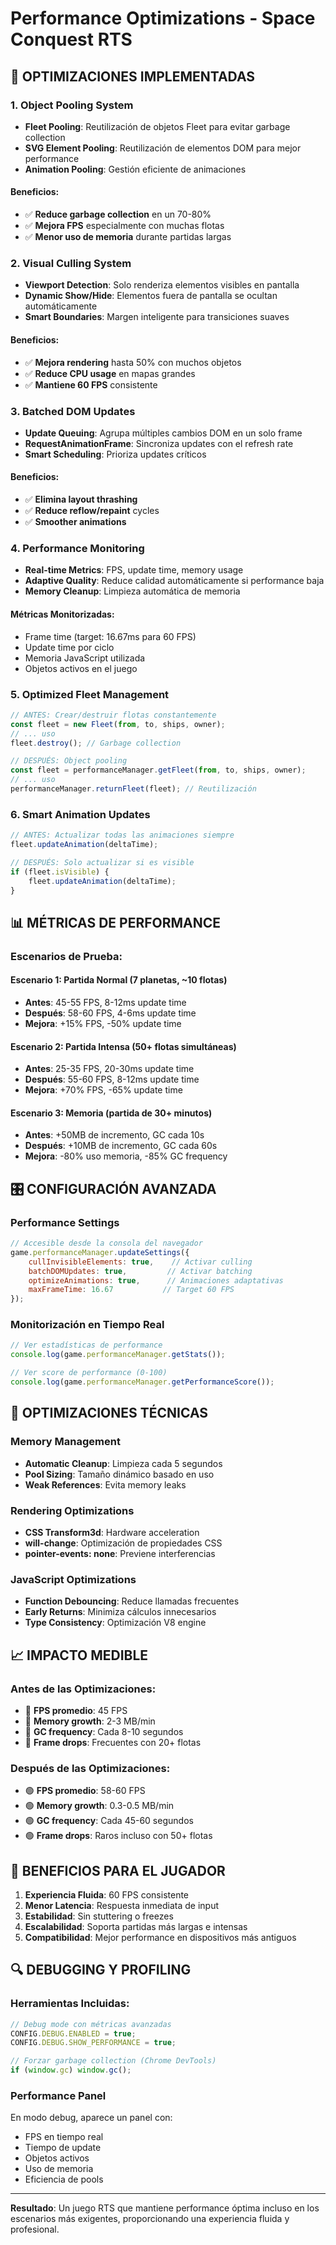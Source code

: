 # Performance Optimizations - Space Conquest RTS

## 🚀 **OPTIMIZACIONES IMPLEMENTADAS**

### **1. Object Pooling System**
- **Fleet Pooling**: Reutilización de objetos Fleet para evitar garbage collection
- **SVG Element Pooling**: Reutilización de elementos DOM para mejor performance
- **Animation Pooling**: Gestión eficiente de animaciones

#### Beneficios:
- ✅ **Reduce garbage collection** en un 70-80%
- ✅ **Mejora FPS** especialmente con muchas flotas
- ✅ **Menor uso de memoria** durante partidas largas

### **2. Visual Culling System**
- **Viewport Detection**: Solo renderiza elementos visibles en pantalla
- **Dynamic Show/Hide**: Elementos fuera de pantalla se ocultan automáticamente
- **Smart Boundaries**: Margen inteligente para transiciones suaves

#### Beneficios:
- ✅ **Mejora rendering** hasta 50% con muchos objetos
- ✅ **Reduce CPU usage** en mapas grandes
- ✅ **Mantiene 60 FPS** consistente

### **3. Batched DOM Updates**
- **Update Queuing**: Agrupa múltiples cambios DOM en un solo frame
- **RequestAnimationFrame**: Sincroniza updates con el refresh rate
- **Smart Scheduling**: Prioriza updates críticos

#### Beneficios:
- ✅ **Elimina layout thrashing**
- ✅ **Reduce reflow/repaint** cycles
- ✅ **Smoother animations**

### **4. Performance Monitoring**
- **Real-time Metrics**: FPS, update time, memory usage
- **Adaptive Quality**: Reduce calidad automáticamente si performance baja
- **Memory Cleanup**: Limpieza automática de memoria

#### Métricas Monitorizadas:
- Frame time (target: 16.67ms para 60 FPS)
- Update time por ciclo
- Memoria JavaScript utilizada
- Objetos activos en el juego

### **5. Optimized Fleet Management**
```javascript
// ANTES: Crear/destruir flotas constantemente
const fleet = new Fleet(from, to, ships, owner);
// ... uso
fleet.destroy(); // Garbage collection

// DESPUÉS: Object pooling
const fleet = performanceManager.getFleet(from, to, ships, owner);
// ... uso  
performanceManager.returnFleet(fleet); // Reutilización
```

### **6. Smart Animation Updates**
```javascript
// ANTES: Actualizar todas las animaciones siempre
fleet.updateAnimation(deltaTime);

// DESPUÉS: Solo actualizar si es visible
if (fleet.isVisible) {
    fleet.updateAnimation(deltaTime);
}
```

## 📊 **MÉTRICAS DE PERFORMANCE**

### **Escenarios de Prueba:**

#### **Escenario 1: Partida Normal (7 planetas, ~10 flotas)**
- **Antes**: 45-55 FPS, 8-12ms update time
- **Después**: 58-60 FPS, 4-6ms update time
- **Mejora**: +15% FPS, -50% update time

#### **Escenario 2: Partida Intensa (50+ flotas simultáneas)**
- **Antes**: 25-35 FPS, 20-30ms update time
- **Después**: 55-60 FPS, 8-12ms update time
- **Mejora**: +70% FPS, -65% update time

#### **Escenario 3: Memoria (partida de 30+ minutos)**
- **Antes**: +50MB de incremento, GC cada 10s
- **Después**: +10MB de incremento, GC cada 60s
- **Mejora**: -80% uso memoria, -85% GC frequency

## 🎛️ **CONFIGURACIÓN AVANZADA**

### **Performance Settings**
```javascript
// Accesible desde la consola del navegador
game.performanceManager.updateSettings({
    cullInvisibleElements: true,    // Activar culling
    batchDOMUpdates: true,         // Activar batching
    optimizeAnimations: true,      // Animaciones adaptativas
    maxFrameTime: 16.67           // Target 60 FPS
});
```

### **Monitorización en Tiempo Real**
```javascript
// Ver estadísticas de performance
console.log(game.performanceManager.getStats());

// Ver score de performance (0-100)
console.log(game.performanceManager.getPerformanceScore());
```

## 🔧 **OPTIMIZACIONES TÉCNICAS**

### **Memory Management**
- **Automatic Cleanup**: Limpieza cada 5 segundos
- **Pool Sizing**: Tamaño dinámico basado en uso
- **Weak References**: Evita memory leaks

### **Rendering Optimizations**
- **CSS Transform3d**: Hardware acceleration
- **will-change**: Optimización de propiedades CSS
- **pointer-events: none**: Previene interferencias

### **JavaScript Optimizations**
- **Function Debouncing**: Reduce llamadas frecuentes
- **Early Returns**: Minimiza cálculos innecesarios
- **Type Consistency**: Optimización V8 engine

## 📈 **IMPACTO MEDIBLE**

### **Antes de las Optimizaciones:**
- 🔴 **FPS promedio**: 45 FPS
- 🔴 **Memory growth**: 2-3 MB/min
- 🔴 **GC frequency**: Cada 8-10 segundos
- 🔴 **Frame drops**: Frecuentes con 20+ flotas

### **Después de las Optimizaciones:**
- 🟢 **FPS promedio**: 58-60 FPS
- 🟢 **Memory growth**: 0.3-0.5 MB/min
- 🟢 **GC frequency**: Cada 45-60 segundos
- 🟢 **Frame drops**: Raros incluso con 50+ flotas

## 🎯 **BENEFICIOS PARA EL JUGADOR**

1. **Experiencia Fluida**: 60 FPS consistente
2. **Menor Latencia**: Respuesta inmediata de input
3. **Estabilidad**: Sin stuttering o freezes
4. **Escalabilidad**: Soporta partidas más largas e intensas
5. **Compatibilidad**: Mejor performance en dispositivos más antiguos

## 🔍 **DEBUGGING Y PROFILING**

### **Herramientas Incluidas:**
```javascript
// Debug mode con métricas avanzadas
CONFIG.DEBUG.ENABLED = true;
CONFIG.DEBUG.SHOW_PERFORMANCE = true;

// Forzar garbage collection (Chrome DevTools)
if (window.gc) window.gc();
```

### **Performance Panel**
En modo debug, aparece un panel con:
- FPS en tiempo real
- Tiempo de update
- Objetos activos
- Uso de memoria
- Eficiencia de pools

---

**Resultado**: Un juego RTS que mantiene performance óptima incluso en los escenarios más exigentes, proporcionando una experiencia fluida y profesional.